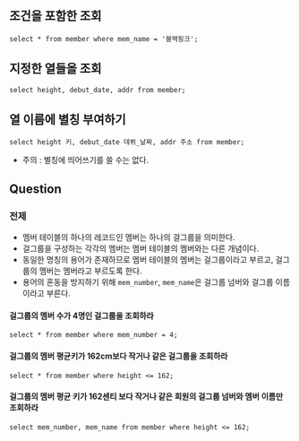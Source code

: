 ## 조건을 포함한 조회
```
select * from member where mem_name = '블랙핑크';
```

## 지정한 열들을 조회
```
select height, debut_date, addr from member;
```

## 열 이름에 별칭 부여하기
```
select height 키, debut_date 데뷔_날짜, addr 주소 from member;
```
- 주의 : 별칭에 띄어쓰기를 쓸 수는 없다.

## Question
### 전제
- 멤버 테이블의 하나의 레코드인 멤버는 하나의 걸그룹을 의미한다.
- 걸그룹을 구성하는 각각의 멤버는 멤버 테이블의 멤버와는 다른 개념이다.
- 동일한 명칭의 용어가 존재하므로 멤버 테이블의 멤버는 걸그룹이라고 부르고, 걸그룹의 멤버는 멤버라고 부르도록 한다.
- 용어의 혼동을 방지하기 위해 `mem_number`,  `mem_name`은 걸그룹 넘버와 걸그룹 이름이라고 부른다.

#### 걸그룹의 멤버 수가 4명인 걸그룹을 조회하라
```
select * from member where mem_number = 4;
```

#### 걸그룹의 멤버 평균키가 162cm보다 작거나 같은 걸그룹을 조회하라
```
select * from member where height <= 162;
```

#### 걸그룹의 멤버 평균 키가 162센티 보다 작거나 같은 회원의 걸그룹 넘버와 멤버 이름만 조회하라
```
select mem_number, mem_name from member where height <= 162;
```